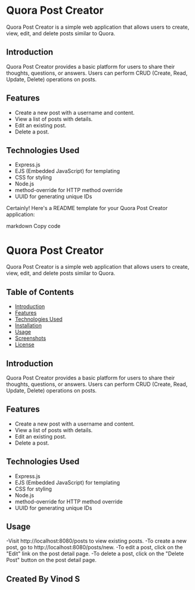# Quora Post Creator

Quora Post Creator is a simple web application that allows users to create, view, edit, and delete posts similar to Quora.


## Introduction

Quora Post Creator provides a basic platform for users to share their thoughts, questions, or answers. Users can perform CRUD (Create, Read, Update, Delete) operations on posts.

## Features

- Create a new post with a username and content.
- View a list of posts with details.
- Edit an existing post.
- Delete a post.

## Technologies Used

- Express.js
- EJS (Embedded JavaScript) for templating
- CSS for styling
- Node.js
- method-override for HTTP method override
- UUID for generating unique IDs


Certainly! Here's a README template for your Quora Post Creator application:

markdown
Copy code
# Quora Post Creator

Quora Post Creator is a simple web application that allows users to create, view, edit, and delete posts similar to Quora.

## Table of Contents

- [Introduction](#introduction)
- [Features](#features)
- [Technologies Used](#technologies-used)
- [Installation](#installation)
- [Usage](#usage)
- [Screenshots](#screenshots)
- [License](#license)

## Introduction

Quora Post Creator provides a basic platform for users to share their thoughts, questions, or answers. Users can perform CRUD (Create, Read, Update, Delete) operations on posts.

## Features

- Create a new post with a username and content.
- View a list of posts with details.
- Edit an existing post.
- Delete a post.

## Technologies Used

- Express.js
- EJS (Embedded JavaScript) for templating
- CSS for styling
- Node.js
- method-override for HTTP method override
- UUID for generating unique IDs

## Usage
-Visit http://localhost:8080/posts to view existing posts.
-To create a new post, go to http://localhost:8080/posts/new.
-To edit a post, click on the "Edit" link on the post detail page.
-To delete a post, click on the "Delete Post" button on the post detail page.

## Created By Vinod S
